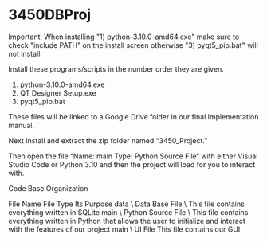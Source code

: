 # 3450DBProj

Important: When installing "1) python-3.10.0-amd64.exe" make sure to check "include PATH" on the install screen otherwise "3) pyqt5_pip.bat" will not install.

Install these programs/scripts in the number order they are given.
1) python-3.10.0-amd64.exe
2) QT Designer Setup.exe
3) pyqt5_pip.bat

These files will be linked to a Google Drive folder in our final Implementation manual.  

Next Install and extract the zip folder named “3450_Project.”

Then open the file “Name: main Type: Python Source File“ with either Visual Studio Code or 
Python 3.10 and then the project will load for you to interact with.

Code Base Organization

File Name	File Type	Its Purpose
data \ Data Base File	\ This file contains everything written in SQLite
main \ Python Source File \ This file contains everything written in Python that allows the user to initialize and interact with the features of our project
main \ UI File	This file contains our GUI 

